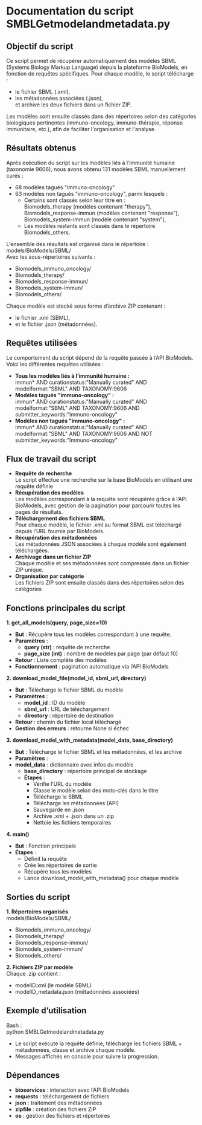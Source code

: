 # Documentation du script SMBLGetmodelandmetadata.py    

## Objectif du script    
Ce script permet de récupérer automatiquement des modèles SBML (Systems Biology Markup Language) depuis la plateforme BioModels, en fonction de requêtes spécifiques. Pour chaque modèle, le script télécharge :  
- le fichier SBML (.xml),  
- les métadonnées associées (.json),    
et archive les deux fichiers dans un fichier ZIP.      

Les modèles sont ensuite classés dans des répertoires selon des catégories biologiques pertinentes (immuno-oncology, immuno-thérapie, réponse immunitaire, etc.), afin de faciliter l'organisation et l'analyse.      

## Résultats obtenus        
Après exécution du script sur les modèles liés à l’immunité humaine (taxonomie 9606), nous avons obtenu 131 modèles SBML manuellement curés :      
- 68 modèles tagués "immuno-oncology"       
- 63 modèles non tagués "immuno-oncology", parmi lesquels :     
  - Certains sont classés selon leur titre en :      
      Biomodels_therapy (modèles contenant "therapy"),      
      Biomodels_response-immun (modèles contenant "response"),        
      Biomodels_system-immun (modèle contenant "system"),      
  - Les modèles restants sont classés dans le répertoire Biomodels_others.      

L'ensemble des résultats est organisé dans le répertoire :      
models/BioModels/SBML/      
Avec les sous-répertoires suivants :      
  - Biomodels_immuno_oncology/      
  - Biomodels_therapy/      
  - Biomodels_response-immun/      
  - Biomodels_system-immun/      
  - Biomodels_others/      

Chaque modèle est stocké sous forme d’archive ZIP contenant :      
- le fichier .xml (SBML),      
- et le fichier .json (métadonnées).      

## Requêtes utilisées    
Le comportement du script dépend de la requête passée à l’API BioModels. Voici les différentes requêtes utilisées :    
- **Tous les modèles liés à l’immunité humaine :**      
immun* AND curationstatus:"Manually curated" AND modelformat:"SBML" AND TAXONOMY:9606    
- **Modèles tagués "immuno-oncology" :**      
immun* AND curationstatus:"Manually curated" AND modelformat:"SBML" AND TAXONOMY:9606 AND submitter_keywords:"Immuno-oncology"    
- **Modèles non tagués "immuno-oncology" :**      
immun* AND curationstatus:"Manually curated" AND modelformat:"SBML" AND TAXONOMY:9606 AND NOT submitter_keywords:"Immuno-oncology"    

## Flux de travail du script    
- **Requête de recherche**    
Le script effectue une recherche sur la base BioModels en utilisant une requête définie    
- **Récupération des modèles**    
Les modèles correspondant à la requête sont récupérés grâce à l’API BioModels, avec gestion de la pagination pour parcourir toutes les pages de résultats.    
- **Téléchargement des fichiers SBML**    
Pour chaque modèle, le fichier .xml au format SBML est téléchargé depuis l’URL fournie par BioModels.    
- **Récupération des métadonnées**      
Les métadonnées JSON associées à chaque modèle sont également téléchargées.    
- **Archivage dans un fichier ZIP**    
Chaque modèle et ses métadonnées sont compressés dans un fichier ZIP unique.    
- **Organisation par catégorie**    
Les fichiers ZIP sont ensuite classés dans des répertoires selon des catégories     

## Fonctions principales du script    
**1. get_all_models(query, page_size=10)**      
  - **But** : Récupère tous les modèles correspondant à une requête.    
  - **Paramètres** :    
    - **query (str)** : requête de recherche    
    - **page_size (int)** : nombre de modèles par page (par défaut 10)    
  - **Retour** : Liste complète des modèles    
  - **Fonctionnement** : pagination automatique via l’API BioModels    

**2. download_model_file(model_id, sbml_url, directory)**  
  - **But** : Télécharge le fichier SBML du modèle  
  - **Paramètres** :  
    - **model_id** : ID du modèle  
    - **sbml_url** : URL de téléchargement  
    - **directory** : répertoire de destination  
  - **Retour** : chemin du fichier local téléchargé  
  - **Gestion des erreurs** : retourne None si échec  

**3. download_model_with_metadata(model_data, base_directory)**  
  - **But** : Télécharge le fichier SBML et les métadonnées, et les archive  
  - **Paramètres** :  
- **model_data** : dictionnaire avec infos du modèle  
    - **base_directory** : répertoire principal de stockage  
  - **Étapes** :  
    - Vérifie l’URL du modèle  
    - Classe le modèle selon des mots-clés dans le titre  
    - Télécharge le SBML  
    - Télécharge les métadonnées (API)  
    - Sauvegarde en .json  
    - Archive .xml + .json dans un .zip  
    - Nettoie les fichiers temporaires  

**4. main()**  
  - **But** : Fonction principale  
  - **Étapes** :  
      - Définit la requête  
      - Crée les répertoires de sortie  
      - Récupère tous les modèles  
      - Lance download_model_with_metadata() pour chaque modèle  

## Sorties du script  
**1. Répertoires organisés**  
models/BioModels/SBML/  
  - Biomodels_immuno_oncology/  
  - Biomodels_therapy/  
  - Biomodels_response-immun/  
  - Biomodels_system-immun/  
  - Biomodels_others/  

**2. Fichiers ZIP par modèle**  
Chaque .zip contient :  
  - modelID.xml (le modèle SBML)  
  - modelID_metadata.json (métadonnées associées)  

## Exemple d’utilisation  
Bash :    
python SMBLGetmodelandmetadata.py  
- Le script exécute la requête définie, télécharge les fichiers SBML + métadonnées, classe et archive chaque modèle.  
- Messages affichés en console pour suivre la progression.  

## Dépendances  
- **bioservices** : interaction avec l’API BioModels  
- **requests** : téléchargement de fichiers  
- **json** : traitement des métadonnées  
- **zipfile** : création des fichiers ZIP  
- **os** : gestion des fichiers et répertoires  


